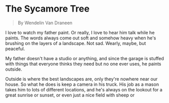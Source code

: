 # The Sycamore Tree

> By Wendelin Van Draneen

I love to watch my father paint. Or really, I love to hear him talk while he paints. The words always come out soft and somehow heavy when he's brushing on the layers of a landscape. Not sad. Wearly, maybe, but peaceful.

My father doesn't have a studio or anything, and since the garage is stuffed with things that everyone thinks they need but no one ever uses, he paints outside.

Outside is where the best landscapes are, only they're nowhere near our house. So what he does is keep a camera in his truck. His job as a mason takes him to lots of different locations, and he's always on the lookout for a great sunrise or sunset, or even just a nice field with sheep or 
